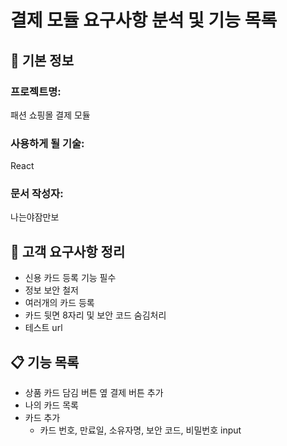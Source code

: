 # 결제 모듈 요구사항 분석 및 기능 목록

## 📌 기본 정보
### 프로젝트명: 
패션 쇼핑몰 결제 모듈

### 사용하게 될 기술: 
React

### 문서 작성자: 
나는야잠만보

## 📝 고객 요구사항 정리
- 신용 카드 등록 기능 필수
- 정보 보안 철저
- 여러개의 카드 등록
- 카드 뒷면 8자리 및 보안 코드 숨김처리
- 테스트 url

## 📋 기능 목록
- 상품 카드 담김 버튼 옆 결제 버튼 추가
- 나의 카드 목록
- 카드 추가
    - 카드 번호, 만료일, 소유자명, 보안 코드, 비밀번호 input

 
 
